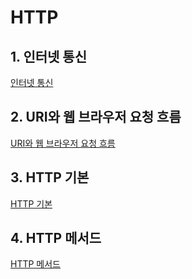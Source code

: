 # HTTP

## 1. 인터넷 통신

[인터넷 통신](./http-internet-communication.md)

## 2. URI와 웹 브라우저 요청 흐름

[URI와 웹 브라우저 요청 흐름](./http-uri-and-browser-request-flow.md)

## 3. HTTP 기본

[HTTP 기본](./http-basics.md)

## 4. HTTP 메서드

[HTTP 메서드](./http-method.md)
